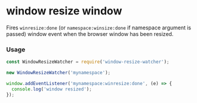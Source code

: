 # window resize window

Fires `winresize:done` (or `namespace:winsize:done` if namespace argument is passed) window event when the browser window has been resized.

### Usage

```JavaScript
const WindowResizeWatcher = require('window-resize-watcher');

new WindowResizeWatcher('mynamespace');

window.addEventListener('mynamespace:winresize:done', (e) => {
  console.log('window resized');
});

```
